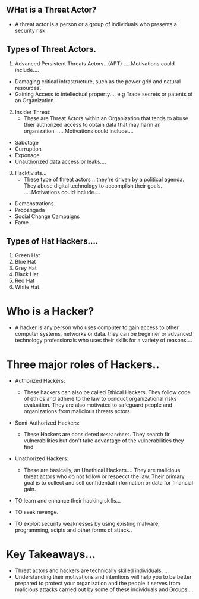 ## WHat is a Threat Actor?
* A threat actor is a person or a group of individuals who presents a security risk.


## Types of Threat Actors.
1.  Advanced Persistent Threats Actors...(APT)
.....Motivations could include....
* Damaging critical infrastructure, such as the power grid and natural resources.
* Gaining Access to intellectual property.... e.g Trade secrets or patents of an Organization.

2. Insider Threat:
    + These are Threat Actors within an Organization that tends to abuse thier authorized access to obtain data that may 
      harm an organization.
      .....Motivations could include....
* Sabotage
* Curruption
* Exponage
* Unauthorized data access or leaks....

3. Hacktivists...
    + These type of threat actors ...they're driven by  a political agenda. They abuse digital technology  to accomplish
     their goals.
     .....Motivations could include....
* Demonstrations
* Propangada
* Social Change Campaigns
* Fame.
## Types of Hat Hackers....
1. Green Hat
2. Blue Hat
3. Grey Hat
4. Black Hat
5. Red Hat
6. White Hat.

# Who is a Hacker?
* A hacker is any person who uses computer to gain access to other computer systems, networks or data.
they can be beginner or advanced technology professionals who uses their skills for a variety of reasons.... 

# Three major roles of Hackers..
* Authorized Hackers:
    + These hackers can also be called Ethical Hackers. They follow code of ethics and adhere to the law to conduct
    organizational risks evaluation.
    They are also  motivated to safeguard people and organizations from malicious threats actors.

* Semi-Authorized Hackers:
    + These Hackers are considered `Researchers`. They search fir vulnerabilities but don't take advantage of the vulnerabilities they find.

* Unathorized Hackers:
    + These are basically, an Unethical Hackers.... They are malicious threat actors who do not follow or respecct the law.
    Their primary goal is to collect and sell confidential information or data for financial gain.

* TO learn and enhance their hacking skills...
* TO seek revenge.
* TO exploit security weaknesses by using existing malware, programming,  scipts and other forms of attack..

# Key Takeaways...
* Threat actors and hackers are technically skilled individuals, ...
* Understanding their motivations and intentions will help you to be better prepared to protect your organization
 and the people it serves from malicious attacks carried out by some of these individuals and Groups....
